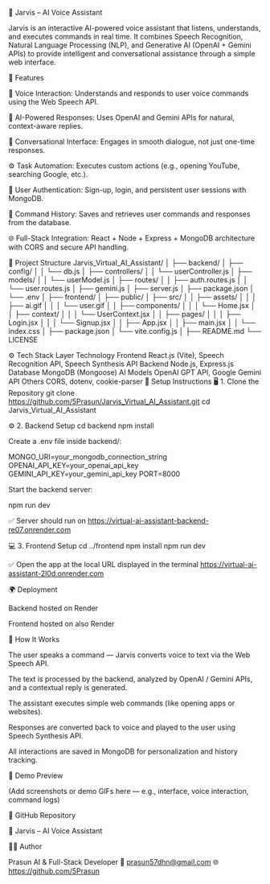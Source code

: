 🤖 Jarvis – AI Voice Assistant

Jarvis is an interactive AI-powered voice assistant that listens, understands, and executes commands in real time.
It combines Speech Recognition, Natural Language Processing (NLP), and Generative AI (OpenAI + Gemini APIs) to provide intelligent and conversational assistance through a simple web interface.

🚀 Features

🎤 Voice Interaction: Understands and responds to user voice commands using the Web Speech API.

🧠 AI-Powered Responses: Uses OpenAI and Gemini APIs for natural, context-aware replies.

💬 Conversational Interface: Engages in smooth dialogue, not just one-time responses.

⚙️ Task Automation: Executes custom actions (e.g., opening YouTube, searching Google, etc.).

🔐 User Authentication: Sign-up, login, and persistent user sessions with MongoDB.

💾 Command History: Saves and retrieves user commands and responses from the database.

🌐 Full-Stack Integration: React + Node + Express + MongoDB architecture with CORS and secure API handling.

🧩 Project Structure
Jarvis_Virtual_AI_Assistant/
│
├── backend/
│   ├── config/
│   │   └── db.js
│   ├── controllers/
│   │   └── userController.js
│   ├── models/
│   │   └── userModel.js
│   ├── routes/
│   │   ├── auth.routes.js
│   │   └── user.routes.js
│   ├── gemini.js
│   ├── server.js
│   ├── package.json
│   └── .env
│
├── frontend/
│   ├── public/
│   ├── src/
│   │   ├── assets/
│   │   │   ├── ai.gif
│   │   │   └── user.gif
│   │   ├── components/
│   │   │   └── Home.jsx
│   │   ├── context/
│   │   │   └── UserContext.jsx
│   │   ├── pages/
│   │   │   ├── Login.jsx
│   │   │   └── Signup.jsx
│   │   ├── App.jsx
│   │   ├── main.jsx
│   │   └── index.css
│   ├── package.json
│   └── vite.config.js
│
├── README.md
└── LICENSE

⚙️ Tech Stack
Layer	Technology
Frontend	React.js (Vite), Speech Recognition API, Speech Synthesis API
Backend	Node.js, Express.js
Database	MongoDB (Mongoose)
AI Models	OpenAI GPT API, Google Gemini API
Others	CORS, dotenv, cookie-parser
🔧 Setup Instructions
🖥️ 1. Clone the Repository
git clone https://github.com/5Prasun/Jarvis_Virtual_AI_Assistant.git
cd Jarvis_Virtual_AI_Assistant

⚙️ 2. Backend Setup
cd backend
npm install


Create a .env file inside backend/:

MONGO_URI=your_mongodb_connection_string
OPENAI_API_KEY=your_openai_api_key
GEMINI_API_KEY=your_gemini_api_key
PORT=8000


Start the backend server:

npm run dev


✅ Server should run on https://virtual-ai-assistant-backend-re07.onrender.com

💻 3. Frontend Setup
cd ../frontend
npm install
npm run dev


✅ Open the app at the local URL displayed in the terminal https://virtual-ai-assistant-2l0d.onrender.com

🌍 Deployment

Backend hosted on Render

Frontend hosted on also Render

🧠 How It Works

The user speaks a command — Jarvis converts voice to text via the Web Speech API.

The text is processed by the backend, analyzed by OpenAI / Gemini APIs, and a contextual reply is generated.

The assistant executes simple web commands (like opening apps or websites).

Responses are converted back to voice and played to the user using Speech Synthesis API.

All interactions are saved in MongoDB for personalization and history tracking.

📸 Demo Preview

(Add screenshots or demo GIFs here — e.g., interface, voice interaction, command logs)

📂 GitHub Repository

🔗 Jarvis – AI Voice Assistant

🧑‍💻 Author

Prasun
AI & Full-Stack Developer
📧 prasun57dhn@gmail.com
🌐 https://github.com/5Prasun

